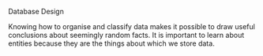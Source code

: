 Database Design

Knowing how to organise and classify data makes it possible to draw useful conclusions about seemingly random facts.
It is important to learn about entities because they are the things about which we store data.